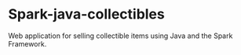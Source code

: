 # Spark-java-collectibles
Web application for selling collectible items using Java and the Spark Framework.
